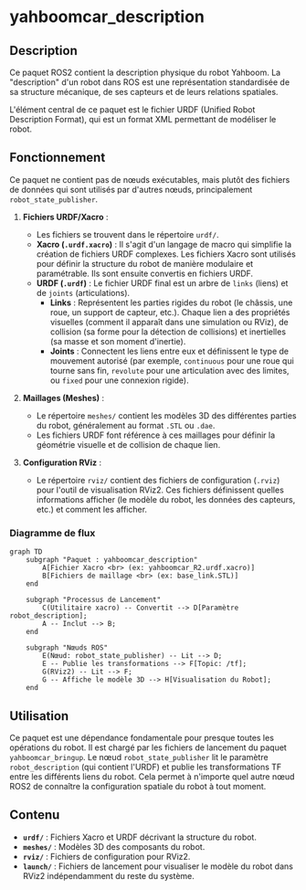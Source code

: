 # yahboomcar_description

## Description

Ce paquet ROS2 contient la description physique du robot Yahboom. La "description" d'un robot dans ROS est une représentation standardisée de sa structure mécanique, de ses capteurs et de leurs relations spatiales.

L'élément central de ce paquet est le fichier URDF (Unified Robot Description Format), qui est un format XML permettant de modéliser le robot.

## Fonctionnement

Ce paquet ne contient pas de nœuds exécutables, mais plutôt des fichiers de données qui sont utilisés par d'autres nœuds, principalement `robot_state_publisher`.

1.  **Fichiers URDF/Xacro** :
    *   Les fichiers se trouvent dans le répertoire `urdf/`.
    *   **Xacro (`.urdf.xacro`)** : Il s'agit d'un langage de macro qui simplifie la création de fichiers URDF complexes. Les fichiers Xacro sont utilisés pour définir la structure du robot de manière modulaire et paramétrable. Ils sont ensuite convertis en fichiers URDF.
    *   **URDF (`.urdf`)** : Le fichier URDF final est un arbre de `links` (liens) et de `joints` (articulations).
        *   **Links** : Représentent les parties rigides du robot (le châssis, une roue, un support de capteur, etc.). Chaque lien a des propriétés visuelles (comment il apparaît dans une simulation ou RViz), de collision (sa forme pour la détection de collisions) et inertielles (sa masse et son moment d'inertie).
        *   **Joints** : Connectent les liens entre eux et définissent le type de mouvement autorisé (par exemple, `continuous` pour une roue qui tourne sans fin, `revolute` pour une articulation avec des limites, ou `fixed` pour une connexion rigide).

2.  **Maillages (Meshes)** :
    *   Le répertoire `meshes/` contient les modèles 3D des différentes parties du robot, généralement au format `.STL` ou `.dae`.
    *   Les fichiers URDF font référence à ces maillages pour définir la géométrie visuelle et de collision de chaque lien.

3.  **Configuration RViz** :
    *   Le répertoire `rviz/` contient des fichiers de configuration (`.rviz`) pour l'outil de visualisation RViz2. Ces fichiers définissent quelles informations afficher (le modèle du robot, les données des capteurs, etc.) et comment les afficher.

### Diagramme de flux

```mermaid
graph TD
    subgraph "Paquet : yahboomcar_description"
        A[Fichier Xacro <br> (ex: yahboomcar_R2.urdf.xacro)]
        B[Fichiers de maillage <br> (ex: base_link.STL)]
    end

    subgraph "Processus de Lancement"
        C(Utilitaire xacro) -- Convertit --> D[Paramètre robot_description];
        A -- Inclut --> B;
    end

    subgraph "Nœuds ROS"
        E(Nœud: robot_state_publisher) -- Lit --> D;
        E -- Publie les transformations --> F[Topic: /tf];
        G(RViz2) -- Lit --> F;
        G -- Affiche le modèle 3D --> H[Visualisation du Robot];
    end
```

## Utilisation

Ce paquet est une dépendance fondamentale pour presque toutes les opérations du robot. Il est chargé par les fichiers de lancement du paquet `yahboomcar_bringup`. Le nœud `robot_state_publisher` lit le paramètre `robot_description` (qui contient l'URDF) et publie les transformations TF entre les différents liens du robot. Cela permet à n'importe quel autre nœud ROS2 de connaître la configuration spatiale du robot à tout moment.

## Contenu

-   **`urdf/`** : Fichiers Xacro et URDF décrivant la structure du robot.
-   **`meshes/`** : Modèles 3D des composants du robot.
-   **`rviz/`** : Fichiers de configuration pour RViz2.
-   **`launch/`** : Fichiers de lancement pour visualiser le modèle du robot dans RViz2 indépendamment du reste du système.
